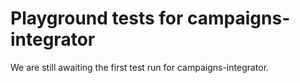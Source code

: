 # Playground tests for campaigns-integrator
We are still awaiting the first test run for campaigns-integrator.
